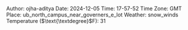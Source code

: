 Author: ojha-aditya
Date: 2024-12-05
Time: 17-57-52
Time Zone: GMT
Place: ub_north_campus_near_governers_e_lot
Weather: snow_winds
Temperature ($\text{\textdegree}$F): 31